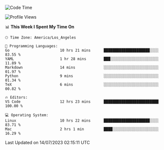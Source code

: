 <!--START_SECTION:waka-->
![Code Time](http://img.shields.io/badge/Code%20Time-477%20hrs%2044%20mins-blue)

![Profile Views](http://img.shields.io/badge/Profile%20Views-0-blue)

📊 **This Week I Spent My Time On** 

```text
🕑︎ Time Zone: America/Los_Angeles

💬 Programming Languages: 
Go                       10 hrs 21 mins      █████████████████████░░░░   83.55 % 
YAML                     1 hr 28 mins        ███░░░░░░░░░░░░░░░░░░░░░░   11.89 % 
Markdown                 14 mins             ░░░░░░░░░░░░░░░░░░░░░░░░░   01.97 % 
Python                   9 mins              ░░░░░░░░░░░░░░░░░░░░░░░░░   01.34 % 
TeX                      6 mins              ░░░░░░░░░░░░░░░░░░░░░░░░░   00.82 % 

🔥 Editors: 
VS Code                  12 hrs 23 mins      █████████████████████████   100.00 % 

💻 Operating System: 
Linux                    10 hrs 22 mins      █████████████████████░░░░   83.71 % 
Mac                      2 hrs 1 min         ████░░░░░░░░░░░░░░░░░░░░░   16.29 % 
```


 Last Updated on 14/07/2023 02:15:11 UTC
<!--END_SECTION:waka-->
